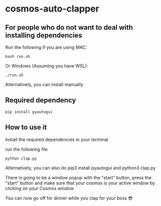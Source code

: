 # cosmos-auto-clapper

## For people who do not want to deal with installing dependencies

Run the following if you are using MAC:

```
bash run.sh
```

Or Windows (Assuming you have WSL):

```
./run.sh
```

Alternatively, you can install manually

## Required dependency

```
pip install pyautogui
```

## How to use it

Install the required dependencies in your terminal

run the following file

```
python clap.py
```

Alternatively, you can also do pip3 install pyautogui and python3 clap.py

There is going to be a window popup with the "start" button, press the "start" button and make sure that your cosmos is your active window by clicking on your Cosmos window

You can now go off for dinner while you clap for your boss 😎

